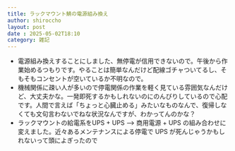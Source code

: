 ```yaml
---
title: ラックマウント鯖の電源組み換え
author: shiroccho
layout: post
date : 2025-05-02T18:10
category: 雑記
---
```

- 電源組み換えすることにしました、無停電が信用できないので。午後から作業始めるつもりです。やることは簡単なんだけど配線ゴチャついてるし、そもそもコンセントが空いているか不明なので。
- 機械関係に疎い人が多いので停電関係の作業を軽く見ている雰囲気なんだけど、大丈夫かな。一発即死するかもしれないのにのんびりしているので心配です。人間で言えば「ちょっと心臓止める」みたいなものなんで、復帰しなくても文句言わないでねな状況なんですが、わかってんのかな？
- ラックマウントの給電系をUPS + UPS --> 商用電源 + UPS の組み合わせに変えました。近々あるメンテナンスによる停電で UPS が死んじゃうかもしれないって頭によぎったので